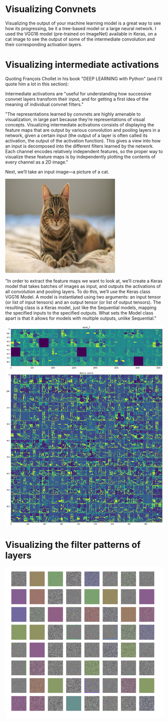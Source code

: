 # Visualizing Convnets

Visualizing the output of your machine learning model is a great way to see how its progressing, be it a tree-based model or a large neural network. I used the VGG16 model (pre-trained on ImageNet) available in Keras, on a cat image to see the output of some of the intermediate convolution and their corresponding activation layers. 

# Visualizing intermediate activations

Quoting François Chollet in his book "DEEP LEARNING with Python" (and I'll quote him a lot in this section):

Intermediate activations are "useful for understanding how successive convnet layers transform their input, and for getting a first idea of the meaning of individual convnet filters."

"The representations learned by convnets are highly amenable to visualization, in large part because they’re representations of visual concepts. Visualizing intermediate activations consists of displaying the feature maps that are output by various convolution and pooling layers in a network, given a certain input (the output of a layer is often called its activation, the output of the activation function). This gives a view into how an input is decomposed into the different filters learned by the network. Each channel encodes relatively independent features, so the proper way to visualize these feature maps is by independently plotting the contents of every channel as a 2D image."

Next, we’ll take an input image—a picture of a cat.

<img src="https://github.com/Muskan-goyal6/VisualizingConvnets/blob/master/images/cat.jpeg" width="350" height="300" />

"In order to extract the feature maps we want to look at, we’ll create a Keras model that takes batches of images as input, and outputs the activations of all convolution and pooling layers. To do this, we’ll use the Keras class VGG16 Model. A model is instantiated using two arguments: an input tensor (or list of input tensors) and an output tensor (or list of output tensors). The resulting class is a Keras model, just like the Sequential models, mapping the specified inputs to the specified outputs. What sets the Model class apart is that it allows for models with multiple outputs, unlike Sequential."

<!-- ![cat](https://github.com/Muskan-goyal6/VisualizingConvnets/blob/master/images/cat.jpeg| width=100 ) -->
![visualise1](https://github.com/Muskan-goyal6/VisualizingConvnets/blob/master/images/cat_inp.png)
![visualise2](https://github.com/Muskan-goyal6/VisualizingConvnets/blob/master/images/cat_act.png)

# Visualizing the filter patterns of layers

![visual3](https://github.com/Muskan-goyal6/VisualizingConvnets/blob/master/images/filters.png)

